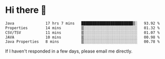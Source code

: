 # Hi there 👋
<!--START_SECTION:waka-->

```txt
Java              17 hrs 7 mins   ███████████████████████▒░   93.92 %
Properties        14 mins         ▒░░░░░░░░░░░░░░░░░░░░░░░░   01.32 %
CSV/TSV           11 mins         ▒░░░░░░░░░░░░░░░░░░░░░░░░   01.07 %
JAVA              10 mins         ▒░░░░░░░░░░░░░░░░░░░░░░░░   00.98 %
Java Properties   8 mins          ▒░░░░░░░░░░░░░░░░░░░░░░░░   00.78 %
```

<!--END_SECTION:waka-->

If I haven't responded in a few days, please email me directly. 
